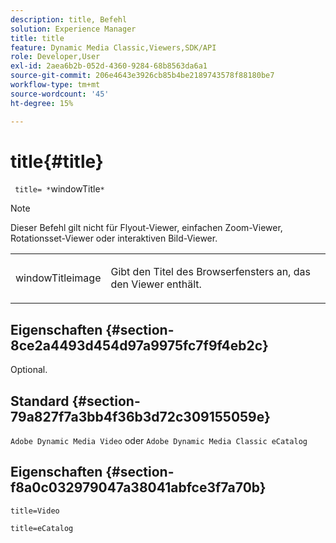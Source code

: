 ```yaml
---
description: title, Befehl
solution: Experience Manager
title: title
feature: Dynamic Media Classic,Viewers,SDK/API
role: Developer,User
exl-id: 2aea6b2b-052d-4360-9284-68b8563da6a1
source-git-commit: 206e4643e3926cb85b4be2189743578f88180be7
workflow-type: tm+mt
source-wordcount: '45'
ht-degree: 15%

---
```


# title{#title}

` title= *`windowTitle`*`

>[!NOTE]
>
>Dieser Befehl gilt nicht für Flyout-Viewer, einfachen Zoom-Viewer, Rotationsset-Viewer oder interaktiven Bild-Viewer.

<table id="table_406072054CBA4A7BAC8E7AD45E361D37"> 
 <tbody> 
  <tr> 
   <td colname="col1"> <p> <span class="codeph"> <span class="varname"> windowTitleimage</span> </span> </p> </td> 
   <td colname="col2"> <p>Gibt den Titel des Browserfensters an, das den Viewer enthält. </p> </td> 
  </tr> 
 </tbody> 
</table>

## Eigenschaften {#section-8ce2a4493d454d97a9975fc7f9f4eb2c}

Optional.

## Standard {#section-79a827f7a3bb4f36b3d72c309155059e}

`Adobe Dynamic Media Video` oder `Adobe Dynamic Media Classic eCatalog`

## Eigenschaften {#section-f8a0c032979047a38041abfce3f7a70b}

`title=Video`

`title=eCatalog`
